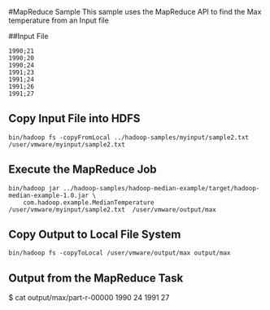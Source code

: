 #MapReduce Sample
This sample uses the MapReduce API to find the Max temperature from an Input file

##Input File
	
	1990;21
	1990;20
	1990;24
	1991;23
	1991;24
	1991;26
	1991;27	

## Copy Input File into HDFS
	
	bin/hadoop fs -copyFromLocal ../hadoop-samples/myinput/sample2.txt /user/vmware/myinput/sample2.txt

## Execute the MapReduce Job
	
	bin/hadoop jar ../hadoop-samples/hadoop-median-example/target/hadoop-median-example-1.0.jar \
  		com.hadoop.example.MedianTemperature  /user/vmware/myinput/sample2.txt  /user/vmware/output/max 
  
## Copy Output to Local File System  

	bin/hadoop fs -copyToLocal /user/vmware/output/max output/max
	
	
## Output from the MapReduce Task
   
   $ cat output/max/part-r-00000 
   1990	24
   1991	27
   
   
  